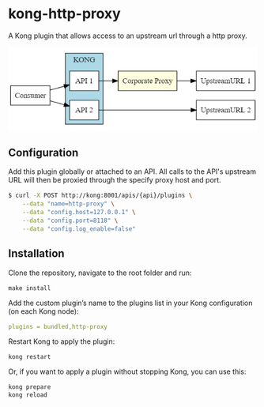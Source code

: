 # kong-http-proxy

A Kong plugin that allows access to an upstream url through a http proxy.

![---](kong-http-proxy.png?raw=true)

## Configuration
Add this plugin globally or attached to an API.
All calls to the API's upstream URL will then be proxied through the specify proxy host and port.

```bash
$ curl -X POST http://kong:8001/apis/{api}/plugins \
    --data "name=http-proxy" \
    --data "config.host=127.0.0.1" \
    --data "config.port=8118" \
    --data "config.log_enable=false"
```

## Installation

Clone the repository, navigate to the root folder and run:
```
make install
```

Add the custom plugin’s name to the plugins list in your Kong configuration (on each Kong node):
```yaml
plugins = bundled,http-proxy
```

Restart Kong to apply the plugin:
```
kong restart
```

Or, if you want to apply a plugin without stopping Kong, you can use this:
```
kong prepare
kong reload
```

